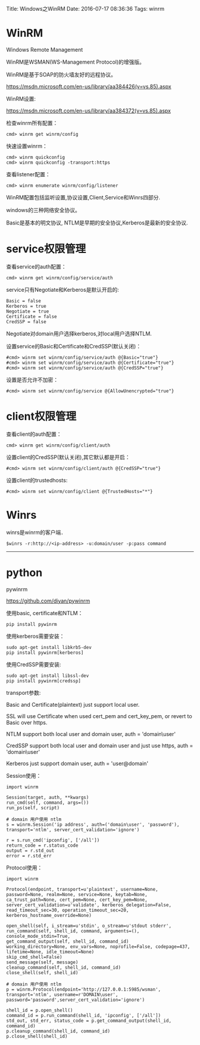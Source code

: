 Title: Windows之WinRM
Date: 2016-07-17 08:36:36
Tags: winrm



# WinRM

Windows Remote Management

WinRM是WSMAN(WS-Management Protocol)的增强版。

WinRM是基于SOAP的防火墙友好的远程协议。

<https://msdn.microsoft.com/en-us/library/aa384426(v=vs.85).aspx>

WinRM设置:

<https://msdn.microsoft.com/en-us/library/aa384372(v=vs.85).aspx>

检查winrm所有配置：

    cmd> winrm get winrm/config

快速设置winrm：

    cmd> winrm quickconfig
    cmd> winrm quickconfig -transport:https

查看listener配置：

    cmd> winrm enumerate winrm/config/listener

WinRM配置包括监听设置,协议设置,Client,Service和Winrs四部分.

windows的三种网络安全协议。

Basic是基本的明文协议, NTLM是早期的安全协议,Kerberos是最新的安全协议.

# service权限管理

查看service的auth配置：

    cmd> winrm get winrm/config/service/auth

service只有Negotiate和Kerberos是默认开启的:

    Basic = false
    Kerberos = true
    Negotiate = true
    Certificate = false
    CredSSP = false

Negotiate对domain用户选择kerberos,对local用户选择NTLM.

设置service的Basic和Certificate和CredSSP(默认关闭)：

    #cmd> winrm set winrm/config/service/auth @{Basic="true"}
    #cmd> winrm set winrm/config/service/auth @{Certificate="true"}
    #cmd> winrm set winrm/config/service/auth @{CredSSP="true"}

设置是否允许不加密：

    #cmd> winrm set winrm/config/service @{AllowUnencrypted="true"}

# client权限管理

查看client的auth配置：

    cmd> winrm get winrm/config/client/auth

设置client的CredSSP(默认关闭),其它默认都是开启：

    #cmd> winrm set winrm/config/client/auth @{CredSSP="true"}

设置client的trustedhosts:

    #cmd> winrm set winrm/config/client @{TrustedHosts="*"}

# Winrs

winrs是winrm的客户端．

    $winrs -r:http://<ip-address> -u:domain/user -p:pass command

***

# python

pywinrm

<https://github.com/diyan/pywinrm>

使用basic, certificate和NTLM：

    pip install pywinrm

使用kerberos需要安装：

    sudo apt-get install libkrb5-dev
    pip install pywinrm[kerberos]

使用CredSSP需要安装:

    sudo apt-get install libssl-dev
    pip install pywinrm[credssp]

transport参数:

Basic and Certificate(plaintext) just support local user.

SSL will use Certificate when used cert_pem and cert_key_pem, or revert to Basic over https.

NTLM support both local user and domain user, auth = 'domain\\user'

CredSSP support both local user and domain user and just use https, auth = 'domain\\user'

Kerberos just support domain user, auth = 'user@domain'

Session使用：

    import winrm

    Session(target, auth, **kwargs)
    run_cmd(self, command, args=())
    run_ps(self, script)

    # domain 用户使用 ntlm
    s = winrm.Session('ip address', auth=('domain\user', 'password'), transport='ntlm', server_cert_validation='ignore')

    r = s.run_cmd('ipconfig', ['/all'])
    return_code = r.status_code
    output = r.std_out
    error = r.std_err

Protocol使用：

    import winrm

    Protocol(endpoint, transport=u'plaintext', username=None, password=None, realm=None, service=None, keytab=None, ca_trust_path=None, cert_pem=None, cert_key_pem=None, server_cert_validation=u'validate', kerberos_delegation=False, read_timeout_sec=30, operation_timeout_sec=20, kerberos_hostname_override=None)

    open_shell(self, i_stream=u'stdin', o_stream=u'stdout stderr',
    run_command(self, shell_id, command, arguments=(), console_mode_stdin=True,
    get_command_output(self, shell_id, command_id)
    working_directory=None, env_vars=None, noprofile=False, codepage=437,
    lifetime=None, idle_timeout=None)
    skip_cmd_shell=False)
    send_message(self, message)
    cleanup_command(self, shell_id, command_id)
    close_shell(self, shell_id)

    # domain 用户使用 ntlm
    p = winrm.Protocol(endpoint='http://127.0.0.1:5985/wsman', transport='ntlm', username=r'DOMAIN\user', password='password',server_cert_validation='ignore')

    shell_id = p.open_shell()
    command_id = p.run_command(shell_id, 'ipconfig', ['/all'])
    std_out, std_err, status_code = p.get_command_output(shell_id, command_id)
    p.cleanup_command(shell_id, command_id)
    p.close_shell(shell_id)
